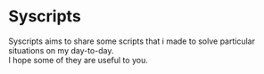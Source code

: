# Syscripts

Syscripts aims to share some scripts that i made to solve particular situations on my day-to-day.  
I hope some of they are useful to you.